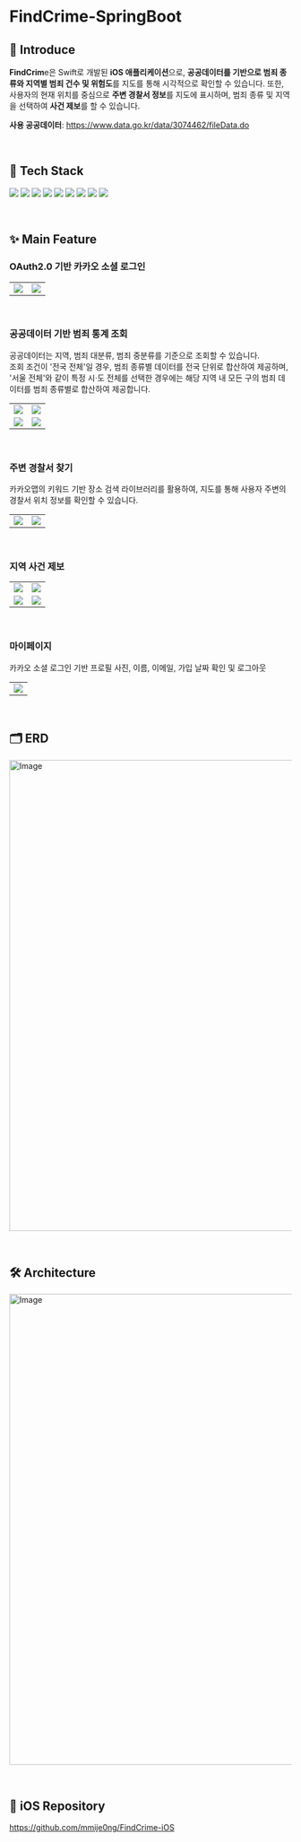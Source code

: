 # FindCrime-SpringBoot

## 🚨 Introduce
**FindCrim**e은 Swift로 개발된 **iOS 애플리케이션**으로, **공공데이터를 기반으로 범죄 종류와 지역별 범죄 건수 및 위험도**를 지도를 통해 시각적으로 확인할 수 있습니다.
또한, 사용자의 현재 위치를 중심으로 **주변 경찰서 정보**를 지도에 표시하며, 범죄 종류 및 지역을 선택하여 **사건 제보**를 할 수 있습니다.  

**사용 공공데이터**: https://www.data.go.kr/data/3074462/fileData.do

&nbsp;
## 🔧 Tech Stack
<p>
  <img src="https://img.shields.io/badge/Swift-FA7343?style=for-the-badge&logo=swift&logoColor=white">
  <img src="https://img.shields.io/badge/SwiftUI-0A84FF?style=for-the-badge&logo=swift&logoColor=white">
  <img src="https://img.shields.io/badge/SpringBoot-6DB33F?style=for-the-badge&logo=springboot&logoColor=white"> 
  <img src="https://img.shields.io/badge/Java-007396?style=for-the-badge&logo=openjdk&logoColor=white">
  <img src="https://img.shields.io/badge/MySQL-4479A1?style=for-the-badge&logo=mysql&logoColor=white">
  <img src="https://img.shields.io/badge/Redis-DC382D?style=for-the-badge&logo=redis&logoColor=white">
  <img src="https://img.shields.io/badge/JWT-000000?style=for-the-badge&logo=jsonwebtokens&logoColor=white">
  <img src="https://img.shields.io/badge/공공데이터-005BAC?style=for-the-badge&logo=data&logoColor=white">
  <img src="https://img.shields.io/badge/Kakao-FFCD00?style=for-the-badge&logo=kakao&logoColor=black">
</p>


&nbsp;
## ✨ Main Feature

### OAuth2.0 기반 카카오 소셜 로그인
<table>
  <tr>
    <td><img src="https://github.com/user-attachments/assets/669cd8a8-014e-4e4d-bc5a-33f249f3bdd8" /></td>
    <td><img src="https://github.com/user-attachments/assets/396b8f58-bcb2-4c13-a777-5bc2e4e0d974" /></td>
  </tr>
</table>

&nbsp;
### 공공데이터 기반 범죄 통계 조회
공공데이터는 지역, 범죄 대분류, 범죄 중분류를 기준으로 조회할 수 있습니다.  
조회 조건이 '전국 전체'일 경우, 범죄 종류별 데이터를 전국 단위로 합산하여 제공하며,  
'서울 전체'와 같이 특정 시·도 전체를 선택한 경우에는 해당 지역 내 모든 구의 범죄 데이터를 범죄 종류별로 합산하여 제공합니다.

<table>
  <tr>
    <td><img src="https://github.com/user-attachments/assets/2420dcc7-f617-4ce1-a324-90be744222ba" /></td>
    <td><img src="https://github.com/user-attachments/assets/be76f9ad-66cd-4942-b39e-a07dba09f0c1" /></td>
  </tr>
    <tr>
    <td><img src="https://github.com/user-attachments/assets/d86e1b8d-0b06-4c29-ad0c-a4a2d921a719" /></td>
    <td><img src="https://github.com/user-attachments/assets/5c73c89d-1bd5-4859-bb26-329fd0fa9945" /></td>
  </tr>
</table>

&nbsp;
### 주변 경찰서 찾기
카카오맵의 키워드 기반 장소 검색 라이브러리를 활용하여, 지도를 통해 사용자 주변의 경찰서 위치 정보를 확인할 수 있습니다.
<table>
  <tr>
    <td><img src="https://github.com/user-attachments/assets/07d5701e-35c8-4f6e-8060-c213304c6409" /></td>
    <td><img src="https://github.com/user-attachments/assets/81b63e10-267e-4808-9f55-93d010dce551" /></td>
  </tr>
</table>

&nbsp;
### 지역 사건 제보
<table>
  <tr>
    <td><img src="https://github.com/user-attachments/assets/4dd4bbb4-b4fe-49c3-8ac6-d71b967ee184" /></td>
    <td><img src="https://github.com/user-attachments/assets/14e882a9-1656-4de9-a591-3a640fd38ae1" /></td>
  </tr>
    <tr>
    <td><img src="https://github.com/user-attachments/assets/8974be93-d232-4586-96a6-44974e5ef6c1" /></td>
    <td><img src="https://github.com/user-attachments/assets/6b733578-1669-45c7-a191-03a30d21d53b" /></td>
  </tr>
</table>

&nbsp;
### 마이페이지
카카오 소셜 로그인 기반 프로필 사진, 이름, 이메일, 가입 날짜 확인 및 로그아웃
<table>
  <tr>
    <td><img src="https://github.com/user-attachments/assets/2ebceb02-3ca8-4c26-bfd0-05e8ab71f32f" /></td>
  </tr>
</table>

&nbsp;
## 🗂 ERD
<img width="840" alt="Image" src="https://github.com/user-attachments/assets/62cf06bd-12cf-4b44-bce6-917cd5bcdccb" />

&nbsp;
## 🛠 Architecture
<img width="840" alt="Image" src="https://github.com/user-attachments/assets/bcff92d4-10bb-4098-b97d-2894817b0fe2" />

&nbsp;
## 🍎 iOS Repository
https://github.com/mmije0ng/FindCrime-iOS
